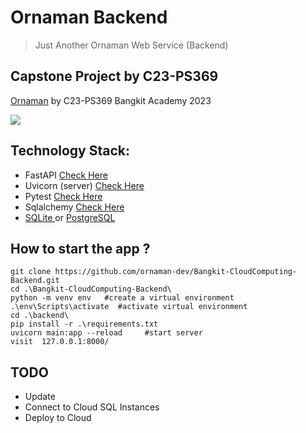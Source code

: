 # Ornaman Backend 
> Just Another Ornaman Web Service (Backend)

## Capstone Project by C23-PS369
[Ornaman](https://ornaman.com/) by C23-PS369 Bangkit Academy 2023


![](backend/static/images/lite.gif)

## Technology Stack:
* FastAPI [Check Here](https://fastapi.tiangolo.com/tutorial/sql-databases/)
* Uvicorn (server) [Check Here](https://www.uvicorn.org/)
* Pytest [Check Here](https://docs.pytest.org/en/7.3.x/index.html)
* Sqlalchemy [Check Here](https://www.sqlalchemy.org/)
* [SQLite ](https://www.sqlite.org/index.html) or [PostgreSQL](https://www.postgresql.org/)


## How to start the app ?
```
git clone https://github.com/ornaman-dev/Bangkit-CloudComputing-Backend.git
cd .\Bangkit-CloudComputing-Backend\
python -m venv env   #create a virtual environment
.\env\Scripts\activate  #activate virtual environment
cd .\backend\
pip install -r .\requirements.txt
uvicorn main:app --reload     #start server
visit  127.0.0.1:8000/
```

## TODO
* Update 
* Connect to Cloud SQL Instances 
* Deploy to Cloud